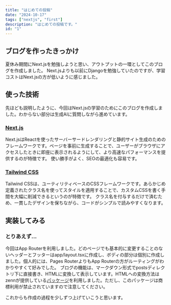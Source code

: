 ```yaml
---
title: "はじめての投稿"
date: "2024-10-17"
tags: ["nextjs", "first"]
description: "はじめての投稿です。"
id: "1"
---
```


## ブログを作ったきっかけ
夏休み期間にNext.jsを勉強しようと思い、アウトプットの一環としてこのブログを作成しました。
Next.jsよりも以前にDjangoを勉強していたのですが、学習コストはNext.jsの方が低いように感じました。

## 使った技術
先ほども説明したように、今回はNext.jsの学習のためにこのブログを作成しました。わからない部分は生成AIに質問しながら進めています。

### [Next.js](https://nextjs.org/)
Next.jsはReactを使ったサーバーサードレンダリングと静的サイト生成のためのフレームワークです。ページを事前に生成することで、ユーザーがブラウザにアクセスしたときに即座に表示されるようにして、より高速なパフォーマンスを提供するのが特徴です。
使い勝手がよく、SEOの最適化も容易です。

### [Tailwind CSS](https://tailwindcss.com/)
Tailwind CSSは、ユーティリティベースのCSSフレームワークです。あらかじめ定義されたクラス名を使ってスタイルを適用することで、カスタムCSSを書く手間を大幅に削減できるというのが特徴です。
クラス名を付与するだけで済むため、一貫したデザインを保ちながら、コードがシンプルで読みやすくなります。

## 実装してみる
### とりあえず...
今回はApp Routerを利用しました。どのページでも基本的に変更することのないヘッダーとフッターはapp/layout.tsxに作成し、ボディの部分は個別に作成しました。個人的には、Pages RouterよりもApp Routerの方がルーティングがわかりやすくて好みでした。
ブログの機能は、マークダウン形式でpostsディレクトリ下に直接書き、HTMLに変換して表示しています。HTMLへの変換方法はzennが提供している[パッケージ](https://www.npmjs.com/package/zenn-markdown-html)を利用しました。ただし、このパッケージは商標利用が禁止されていますので注意してください。


これからも作成の過程を少しずつ上げていこうと思います。